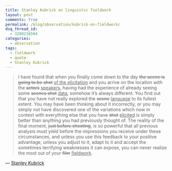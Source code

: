```yaml
---
title: Stanley Kubrick on linguistic fieldwork
layout: post
comments: true
permalink: /blog/observation/kubrick-on-fieldwork/
dsq_thread_id:
  - 3288216564
categories:
  - observation
tags:
  - fieldwork
  - quote
  - Stanley Kubrick
---
```

> I have found that when you finally come down to the day <del datetime="2013-07-30T02:45:45+00:00">the scene is going to be shot</del> <ins datetime="2013-07-30T02:45:45+00:00">of the elicitation</ins> and you arrive on the location with the <del datetime="2013-07-30T02:45:45+00:00">actors</del> <ins datetime="2013-07-30T02:45:45+00:00">speakers</ins>, having had the experience of already seeing some <del datetime="2013-07-30T02:45:45+00:00">scenes shot</del> <ins datetime="2013-07-30T02:45:45+00:00">data</ins>, somehow it’s always different. You find out that you have not really explored the <del datetime="2013-07-30T02:45:45+00:00">scene</del> <ins datetime="2013-07-30T02:45:45+00:00">language</ins> to its fullest extent. You may have been thinking about it incorrectly, or you may simply not have discovered one of the variations which now in context with everything else that you have <del datetime="2013-07-30T02:45:45+00:00">shot</del> <ins datetime="2013-07-30T02:45:45+00:00">elicited</ins> is simply better than anything you had previously thought of. The reality of the final moment, <del datetime="2013-07-30T02:45:45+00:00">just before shooting</del>, is so powerful that all previous analysis must yield before the impressions you receive under these circumstances, and unless you use this feedback to your positive advantage, unless you adjust to it, adapt to it and accept the sometimes terrifying weaknesses it can expose, you can never realize the most out of your <del datetime="2013-07-30T02:45:45+00:00">film</del> <ins datetime="2013-07-30T02:45:45+00:00">fieldwork</ins>.

&#8212; [Stanley Kubrick][1]

 [1]: http://strangewood.tumblr.com/post/56523427247/how-much-planning-do-you-do-before-you-start-to